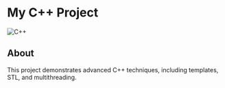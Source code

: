 # My C++ Project

![C++](https://img.shields.io/badge/language-C%2B%2B-blue)

## About
This project demonstrates advanced C++ techniques, including templates, STL, and multithreading.


